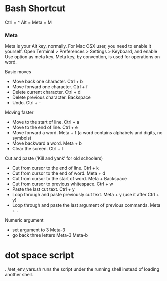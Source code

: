 # Bash Shortcut

Ctrl = ^
Alt = Meta = M

### Meta

Meta is your Alt key, normally. For Mac OSX user, you need to enable it yourself. Open Terminal > Preferences > Settings > Keyboard, and enable Use option as meta key. Meta key, by convention, is used for operations on word.

Basic moves

- Move back one character. Ctrl + b
- Move forward one character. Ctrl + f
- Delete current character. Ctrl + d
- Delete previous character. Backspace
- Undo. Ctrl + -

Moving faster

- Move to the start of line. Ctrl + a
- Move to the end of line. Ctrl + e
- Move forward a word. Meta + f (a word contains alphabets and digits, no symbols)
- Move backward a word. Meta + b
- Clear the screen. Ctrl + l

Cut and paste (‘Kill and yank’ for old schoolers)
- Cut from cursor to the end of line. Ctrl + k
- Cut from cursor to the end of word. Meta + d
- Cut from cursor to the start of word. Meta + Backspace
- Cut from cursor to previous whitespace. Ctrl + w
- Paste the last cut text. Ctrl + y
- Loop through and paste previously cut text. Meta + y (use it after Ctrl + y)
- Loop through and paste the last argument of previous commands. Meta + .


Numeric argument
- set argument to 3    Meta-3
- go back three letters   Meta-3 Meta-b


# dot space script

. /set_env_vars.sh
runs the script under the running shell instead of loading another shell.

```      
      
      
```


